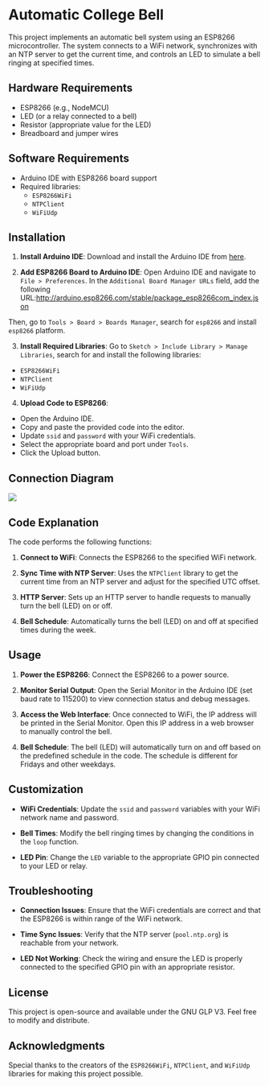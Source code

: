 # Automatic College Bell

This project implements an automatic bell system using an ESP8266 microcontroller. The system connects to a WiFi network, synchronizes with an NTP server to get the current time, and controls an LED to simulate a bell ringing at specified times.

## Hardware Requirements

- ESP8266 (e.g., NodeMCU)
- LED (or a relay connected to a bell)
- Resistor (appropriate value for the LED)
- Breadboard and jumper wires

## Software Requirements

- Arduino IDE with ESP8266 board support
- Required libraries:
  - `ESP8266WiFi`
  - `NTPClient`
  - `WiFiUdp`

## Installation

1. **Install Arduino IDE**:
   Download and install the Arduino IDE from [here](https://www.arduino.cc/en/Main/Software).

2. **Add ESP8266 Board to Arduino IDE**:
   Open Arduino IDE and navigate to `File > Preferences`. In the `Additional Board Manager URLs` field, add the following URL:http://arduino.esp8266.com/stable/package_esp8266com_index.json
   
Then, go to `Tools > Board > Boards Manager`, search for `esp8266` and install `esp8266` platform.

3. **Install Required Libraries**:
Go to `Sketch > Include Library > Manage Libraries`, search for and install the following libraries:
- `ESP8266WiFi`
- `NTPClient`
- `WiFiUdp`

4. **Upload Code to ESP8266**:
- Open the Arduino IDE.
- Copy and paste the provided code into the editor.
- Update `ssid` and `password` with your WiFi credentials.
- Select the appropriate board and port under `Tools`.
- Click the Upload button.

## Connection Diagram
<img src="AUTOMATIC-SCHOOL-BELL/bell.jpg">


## Code Explanation

The code performs the following functions:

1. **Connect to WiFi**:
Connects the ESP8266 to the specified WiFi network.

2. **Sync Time with NTP Server**:
Uses the `NTPClient` library to get the current time from an NTP server and adjust for the specified UTC offset.

3. **HTTP Server**:
Sets up an HTTP server to handle requests to manually turn the bell (LED) on or off.

4. **Bell Schedule**:
Automatically turns the bell (LED) on and off at specified times during the week.

## Usage

1. **Power the ESP8266**:
Connect the ESP8266 to a power source.

2. **Monitor Serial Output**:
Open the Serial Monitor in the Arduino IDE (set baud rate to 115200) to view connection status and debug messages.

3. **Access the Web Interface**:
Once connected to WiFi, the IP address will be printed in the Serial Monitor. Open this IP address in a web browser to manually control the bell.

4. **Bell Schedule**:
The bell (LED) will automatically turn on and off based on the predefined schedule in the code. The schedule is different for Fridays and other weekdays.

## Customization

- **WiFi Credentials**:
Update the `ssid` and `password` variables with your WiFi network name and password.

- **Bell Times**:
Modify the bell ringing times by changing the conditions in the `loop` function.

- **LED Pin**:
Change the `LED` variable to the appropriate GPIO pin connected to your LED or relay.

## Troubleshooting

- **Connection Issues**:
Ensure that the WiFi credentials are correct and that the ESP8266 is within range of the WiFi network.

- **Time Sync Issues**:
Verify that the NTP server (`pool.ntp.org`) is reachable from your network.

- **LED Not Working**:
Check the wiring and ensure the LED is properly connected to the specified GPIO pin with an appropriate resistor.

## License

This project is open-source and available under the GNU GLP V3. Feel free to modify and distribute.

## Acknowledgments

Special thanks to the creators of the `ESP8266WiFi`, `NTPClient`, and `WiFiUdp` libraries for making this project possible.
   

